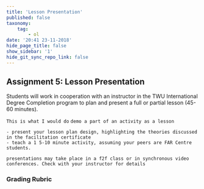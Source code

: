 ```yaml
---
title: 'Lesson Presentation'
published: false
taxonomy:
    tag:
        - ol
date: '20:41 23-11-2018'
hide_page_title: false
show_sidebar: '1'
hide_git_sync_repo_link: false
---
```


## Assignment 5: Lesson Presentation

Students will work in cooperation with an instructor in the TWU International Degree Completion program to plan and present a full or partial lesson (45-60 minutes).

`This is what I would do`
`demo a part of an activity as a lesson`

```based on our last meeting, should this include the following:
- present your lesson plan design, highlighting the theories discussed in the facilitation certificate
- teach a 1 5-10 minute activity, assuming your peers are FAR Centre students.

presentations may take place in a f2f class or in synchronous video conferences. Check with your instructor for details

```
### Grading Rubric
